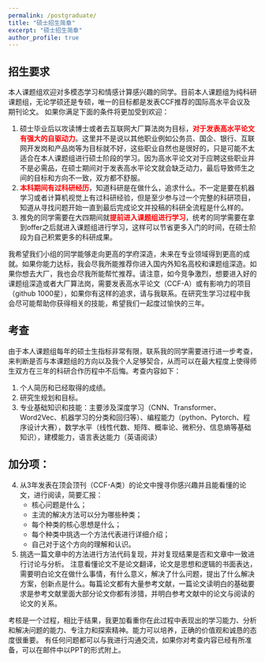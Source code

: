 ```yaml
---
permalink: /postgraduate/
title: "硕士招生简章"
excerpt: "硕士招生简章"
author_profile: true
---
```


## 招生要求

本人课题组欢迎对多模态学习和情感计算感兴趣的同学。目前本人课题组为纯科研课题组，无论学硕还是专硕，唯一的目标都是发表CCF推荐的国际高水平会议及期刊论文。
如果你满足下面的条件将更加受到欢迎：

1. 硕士毕业后以攻读博士或者去互联网大厂算法岗为目标，<span style="color:red">**对于发表高水平论文有强大的自驱动力**</span>。这里并不是说以其他职业例如公务员、国企、银行、互联网开发岗和产品岗等为目标就不好，这些职业自然也是很好的，只是可能不太适合在本人课题组进行硕士阶段的学习。因为高水平论文对于应聘这些职业并不是必需品，在硕士期间对于发表高水平论文就会缺乏动力，最后导致师生之间的目标和方向不一致，双方都不舒服。
2. <span style="color:red">**本科期间有过科研经历**</span>，知道科研是在做什么，追求什么。不一定是要在机器学习或者计算机视觉上有过科研经验，但是至少参与过一个完整的科研项目，知道从寻找问题开始一直到最后完成论文并投稿的科研全流程是什么样的。
3. 推免的同学需要在大四期间就<span style="color:red">**提前进入课题组进行学习**</span>，统考的同学需要在拿到offer之后就进入课题组进行学习，这样可以节省更多入门的时间，在硕士阶段为自己积累更多的科研成果。

我希望我们小组的同学能够走向更高的学府深造，未来在专业领域得到更高的成就。如果你能力达标，我会尽我所能推荐你进入国内外知名高校和课题组深造。如果你想去大厂，我也会尽我所能帮忙推荐。请注意，如今竞争激烈，想要进入好的课题组深造或者大厂算法岗，需要发表高水平论文（CCF-A）或有影响力的项目（github 1000星），如果你有这样的追求，请与我联系。在研究生学习过程中我会尽可能帮助你获得相关的技能，希望我们一起度过愉快的三年。

## 考查

由于本人课题组每年的硕士生指标非常有限，联系我的同学需要进行进一步考查，来判断是否与本课题组的方向以及我个人足够契合，从而可以在最大程度上使得师生双方在三年的科研合作历程中不后悔。考查内容如下：

1. 个人简历和已经取得的成绩。
2. 研究生规划和目标。
3. 专业基础知识和技能：主要涉及深度学习（CNN、Transformer、Word2Vec、机器学习的分类和回归等）、编程能力（python、Pytorch、程序设计大赛），数学水平（线性代数、矩阵、概率论、微积分、信息熵等基础知识），建模能力，语言表达能力（英语阅读）
## 加分项：
4. 从3年发表在顶会顶刊（CCF-A类）的论文中搜寻你感兴趣并且能看懂的论文，进行阅读，简要汇报：
   * 核心问题是什么；
   * 主流的解决方法可以分为哪些种类；
   * 每个种类的核心思想是什么；
   * 每个种类中挑选一个方法代表进行详细介绍；
   * 自己对于这个方向的理解和认识。
5. 挑选一篇文章中的方法进行方法代码复现，并对复现结果是否和文章中一致进行讨论与分析。
注意看懂论文不是论文翻译，论文是思想和逻辑的书面表达，需要明白论文在做什么事情，有什么意义，解决了什么问题，提出了什么解决方案，创新点是什么。每篇论文都有大量参考文献，一篇论文读明白的基础要求是参考文献里面大部分论文你都有涉猎，并明白参考文献中的论文与阅读的论文的关系。

考核是一个过程，相比于结果，我更加看重你在此过程中表现出的学习能力、分析和解决问题的能力、专注力和探索精神。能力可以培养，正确的价值观和诚恳的态度很重要。
有任何问题都可以与我进行沟通交流，如果你对考查内容已经有所准备，可以在邮件中以PPT的形式附上。
